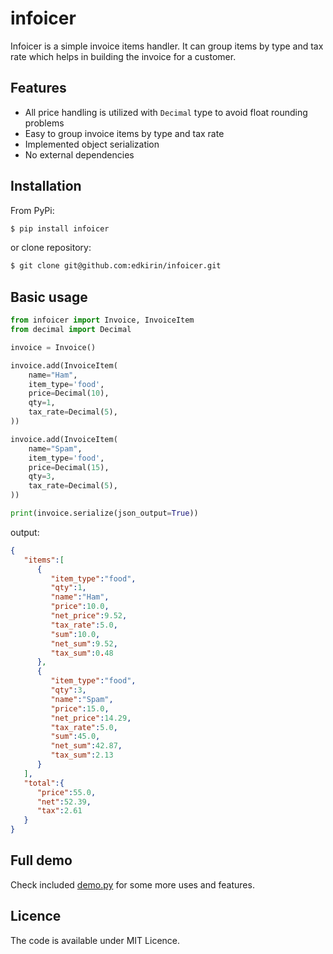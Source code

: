 # infoicer
Infoicer is a simple invoice items handler. It can group items by type and tax rate which helps in building the invoice for a customer.

## Features

- All price handling is utilized with `Decimal` type to avoid float rounding problems
- Easy to group invoice items by type and tax rate
- Implemented object serialization
- No external dependencies

## Installation

From PyPi:

```bash
$ pip install infoicer
```

or clone repository:

```bash
$ git clone git@github.com:edkirin/infoicer.git
```

## Basic usage

```python
from infoicer import Invoice, InvoiceItem
from decimal import Decimal

invoice = Invoice()

invoice.add(InvoiceItem(
    name="Ham",
    item_type='food',
    price=Decimal(10),
    qty=1,
    tax_rate=Decimal(5),
))

invoice.add(InvoiceItem(
    name="Spam",
    item_type='food',
    price=Decimal(15),
    qty=3,
    tax_rate=Decimal(5),
))

print(invoice.serialize(json_output=True))
```

output:

```json
{
   "items":[
      {
         "item_type":"food",
         "qty":1,
         "name":"Ham",
         "price":10.0,
         "net_price":9.52,
         "tax_rate":5.0,
         "sum":10.0,
         "net_sum":9.52,
         "tax_sum":0.48
      },
      {
         "item_type":"food",
         "qty":3,
         "name":"Spam",
         "price":15.0,
         "net_price":14.29,
         "tax_rate":5.0,
         "sum":45.0,
         "net_sum":42.87,
         "tax_sum":2.13
      }
   ],
   "total":{
      "price":55.0,
      "net":52.39,
      "tax":2.61
   }
}
```

## Full demo

Check included [demo.py](https://github.com/edkirin/infoicer/blob/master/demo.py) for some more uses and features.

## Licence

The code is available under MIT Licence.